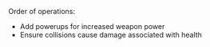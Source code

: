 Order of operations:

- Add powerups for increased weapon power
- Ensure collisions cause damage associated with health
